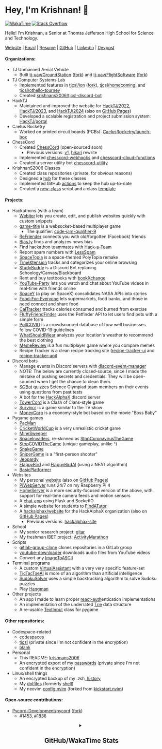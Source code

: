 # Hey, I'm Krishnan! :ocean:

[![WakaTime](https://wakatime.com/badge/user/0f5a93aa-05d2-4a06-ba1a-47ec5a9dd872.svg)](https://wakatime.com/@0f5a93aa-05d2-4a06-ba1a-47ec5a9dd872)
[![Stack Overflow](https://img.shields.io/stackexchange/stackoverflow/r/11317931?logo=stackoverflow&color=orange)](https://stackoverflow.com/users/11317931/krishnan-shankar)

Hello! I'm Krishnan, a Senior at Thomas Jefferson High School for Science and Technology.

[Website](https://krishnan.web.app) |
[Email](mailto:krishnans2006@gmail.com) |
[Resume](https://raw.githubusercontent.com/krishnans2006/resume/main/Krishnan_Shankar_Resume.pdf) |
[GitHub](https://www.github.com/krishnans2006) |
[LinkedIn](https://www.linkedin.com/in/krishnan-shankar) |
[Devpost](https://www.devpost.com/krishnans2006)

#### Organizations:
- TJ Unmanned Aerial Vehicle
  - Built [tj-uav/GroundStation](https://github.com/tj-uav/GroundStation) ([fork](https://github.com/krishnans2006/GroundStation)) and [tj-uav/FlightSoftware](https://github.com/tj-uav/FlightSoftware) ([fork](https://github.com/krishnans2006/FlightSoftware))
- TJ Computer Systems Lab
  - Implemented features in [tjcsl/ion](https://github.com/tjcsl/ion) ([fork](https://github.com/krishnans2006/ion)), [tjcsl/homecoming](https://github.com/tjcsl/homecoming), and [tjcsl/othello-tourney](https://github.com/tjcsl/othello-tourney)
  - Created [krishnans2006/tjcsl-discord-bot](https://github.com/krishnans2006/tjcsl-discord-bot)
- HackTJ
  - Maintained and improved the website for [HackTJ/2022](https://github.com/HackTJ/2022), [HackTJ/2023](https://github.com/HackTJ/2023), and [HackTJ/2024](https://github.com/HackTJ/2024) (also on [GitHub Pages](https://github.com/HackTJ/hacktj.github.io))
  - Developed a scalable registration and project submission system: [HackTJ/portal](https://github.com/HackTJ/portal)
- Caelus Rocketry
  - Worked on printed circuit boards (PCBs): [CaelusRocketry/launch-box](https://github.com/CaelusRocketry/launch-box)
- ChessCord
  - Created [ChessCord](https://github.com/krishnans2006/ChessCordv2) (open-sourced soon)
    - Previous versions: [v1](https://github.com/krishnans2006/ChessCord), [hikari](https://github.com/krishnans2006/ChessCord-hikari) rewrite
  - Implemented [chesscord-webhooks](https://github.com/ChessCord/chesscord-webhooks) and [chesscord-cloud-functions](https://github.com/ChessCord/chesscord-cloud-functions)
  - Created a server utility bot [chesscord-utility](https://github.com/ChessCord/chesscord-utility)
- KrishnanS2006 Classes
  - Created class repositories (private, for obvious reasons)
  - Designed a [hub](https://github.com/krishnans2006-classes/hub) for these classes
  - Implemented GitHub [actions](https://github.com/krishnans2006-classes/actions) to keep the hub up-to-date
  - Created a [new-class](https://github.com/krishnans2006-classes/new-class) script and a class [template](https://github.com/krishnans2006-classes/template)

#### Projects:
- Hackathons (with a team)
  - [Webitor](https://github.com/krishnans2006/Webitor) lets you create, edit, and publish websites quickly with custom snippets
  - [game-title](https://github.com/krishnans2006/game-title) is a websocket-based multiplayer game
    - The qualifier: [code-jam-qualifier-9](https://github.com/krishnans2006/code-jam-qualifier-9)
  - [ReFriender](https://github.com/krishnans2006/ReFriender) connects you with old/forgotten (Facebook) friends
  - [Bias.ly](https://github.com/krishnans2006/Bias.ly) finds and analyzes news bias
  - Find hackathon teammates with [Hack-a-Team](https://github.com/krishnans2006/Hack-a-Team)
  - Report spam numbers with [LessSpam](https://github.com/krishnans2006/LessSpam)
  - [SpaceTopia](https://github.com/krishnans2006/SpaceTopia) is a space-themed PolyTopia remake
  - [TimeXtension](https://github.com/krishnans2006/TimeXtension) tracks and categorizes your online browsing
  - [StudyBuddy](https://github.com/krishnans2006/StudyBuddy) is a Discord Bot replacing Schoology/Canvas/Blackboard
  - Rent and buy textbooks with [bookXchange](https://github.com/krishnans2006/bookXchange)
  - [YouTube-Party](https://github.com/krishnans2006/YouTube-Party) lets you watch and chat about YouTube videos in real-time with friends online
  - [SpaceY](https://github.com/krishnans2006/SpaceY) (a play on SpaceX) consolidates NASA APIs into stories
  - [Food-For-Everyone](https://github.com/krishnans2006/Food-For-Everyone) lets supermarkets, food banks, and those in need connect and share food
  - [CalTracker](https://github.com/krishnans2006/CalTracker) tracks calories consumed and burned from exercise
  - [FluffyFriendFinder](https://github.com/VarunPatelius/Fluffy-Friend-Finder) uses the Petfinder API to let users find pets with a simple form
  - [PollCOVID](https://github.com/krishnans2006/PollCOVID) is a crowdsourced database of how well businesses follow COVID-19 guidelines
  - [WhatShouldIWear](https://github.com/krishnans2006/WhatShouldIWear) analyzes your location's weather to recommend the best clothing
  - [MemeReview](https://github.com/krishnans2006/MemeReview) is a fun multiplayer game where you compare memes
  - Recipe Tracker is a clean recipe tracking site ([recipe-tracker-ui](https://github.com/codingfiddler/recipe-tracker-ui) and [recipe-tracker-api](https://github.com/codingfiddler/recipe-tracker-api))
- Discord bots
  - Manage events in Discord servers with [discord-event-manager](https://github.com/krishnans2006/discord-event-manager)
  - NOTE: The below are currently closed-source, since I made the mistake of pushing secrets and credentials. They will be open-sourced when I get the chance to clean them.
  - [SOBot](https://github.com/krishnans2006/SOBot) quizzes Science Olympiad team members on their events using questions from past tests
  - A bot for the [HackAlphaX](https://github.com/krishnans2006/hackalphax-bot) discord server
  - [TowerCord](https://github.com/krishnans2006/TowerCord) is a Clash of Clans-style game
  - [Survivor](https://github.com/krishnans2006/Survivor) is a game similar to the TV show
  - [MoneyCorp](https://github.com/krishnans2006/money-corp) is a economy-style bot based on the movie "Boss Baby"
- Pygame games
  - [PacMan](https://github.com/krishnans2006/PacMan)
  - [CricketWorldCup](https://github.com/krishnans2006/CricketWorldCup) is a very unrealistic cricket game
  - [MineSweeper](https://github.com/krishnans2006/MineSweeper)
  - [SpaceInvaders](https://github.com/krishnans2006/SpaceInvaders), re-skinned as [StopCoronavirusTheGame](https://github.com/krishnans2006/StopCoronavirusTheGame)
  - [StopCOVIDTheGame](https://github.com/krishnans2006/StopCOVIDTheGame) (unique gameplay, unlike ^)
  - [SnakeGame](https://github.com/krishnans2006/SnakeGame)
  - [SniperGame](https://github.com/krishnans2006/SniperGame) is a "first-person shooter"
  - [Jeopardy](https://github.com/krishnans2006/Jeopardy)
  - [FlappyBird](https://github.com/krishnans2006/FlappyBird) and [FlappyBirdAI](https://github.com/krishnans2006/FlappyBirdAI) (using a NEAT algorithm)
  - [BasicPlatformer](https://github.com/krishnans2006/BasicPlatformer)
- Websites
  - My personal [website](https://github.com/krishnans2006/website) (also on [GitHub Pages](https://github.com/krishnans2006/krishnans2006.github.io))
  - [PiWebServer](https://github.com/krishnans2006/PiWebServer) runs 24/7 on my Raspberry Pi 4
  - [HomeServer](https://github.com/krishnans2006/HomeServer) is a more security-focused version  of the above, with support for real-time camera feeds and motion sensors
  - A [chat-app](https://github.com/krishnans2006/chat-app) using Flask and SocketIO
  - A simple website for students to [FindATutor](https://github.com/krishnans2006/FindATutor)
  - A [hackalphax/website](https://github.com/hackalphax/website) for the HackAlphaX organization (also on [GitHub Pages](https://github.com/hackalphax/hackalphax.github.io))
    - Previous versions: [hackalphax-site](https://github.com/krishnans2006/hackalphax-site)
- School
  - My senior research project: [gitar](https://github.com/krishnans2006/gitar)
  - My freshman IBET project: [ActivityMarathon](https://github.com/krishnans2006/ActivityMarathon)
- Scripts
  - [gitlab-group-clone](https://github.com/krishnans2006/gitlab-group-clone) clones repositories in a GitLab group
  - [youtube-downloader](https://github.com/krishnans2006/youtube-downloader) downloads audio files from YouTube videos
  - Convert any [ImageToASCII](https://github.com/krishnans2006/ImageToASCII)
- Terminal programs
  - A custom [VirtualAssistant](https://github.com/krishnans2006/VirtualAssistant) with a very very specific feature-set
  - [TicTacToeAI](https://github.com/krishnans2006/TicTacToeAI) is more of an algorithm than artificial intelligence
  - [SudokuSolver](https://github.com/krishnans2006/SudokuSolver) uses a simple backtracking algorithm to solve Sudoku puzzles
  - Play [Hangman](https://github.com/krishnans2006/Hangman)
- Other projects
  - An app I made to learn proper [react-auth](https://github.com/krishnans2006/react-auth)entication implementations
  - An implementation of the underrated [Trie](https://github.com/krishnans2006/Trie) data structure
  - A re-usable [TextInput](https://github.com/krishnans2006/TextInput) class for pygame

#### Other repositories:
- Codespace-related
  - [codespaces](https://github.com/krishnans2006/codespaces)
  - [tjcsl](https://github.com/krishnans2006/tjcsl) (private since I'm not confident in the encryption)
  - [blank](https://github.com/krishnans2006/blank)
- Personal
  - This README: [krishnans2006](https://github.com/krishnans2006/krishnans2006)
  - An encrypted export of my [passwords](https://github.com/krishnans2006/passwords) (private since I'm not confident in the encryption)
- Linux/shell things
  - An encrypted backup of my .zsh_[history](https://github.com/krishnans2006/history)
  - My [dotfiles](https://github.com/krishnans2006/dotfiles) (formerly [shell](https://github.com/krishnans2006/shell))
  - My neovim [config.nvim](https://github.com/krishnans2006/config.nvim) (forked from [kickstart.nvim](https://github.com/nvim-lua/kickstart.nvim))

#### Open-source contributions:
- [Pycord-Development/pycord](https://github.com/Pycord-Development/pycord) ([fork](https://github.com/krishnans2006/pycord))
  - [#1453](https://github.com/Pycord-Development/pycord/pull/1453), [#1838](https://github.com/Pycord-Development/pycord/pull/1838)

<div align="center">

<details>

<summary><h2>GitHub/WakaTime Stats</h2></summary>

[![GitHub Stats](https://github-readme-stats.vercel.app/api?username=KrishnanS2006&show_icons=true&count_private=true&theme=vue-dark&card_width=455)](https://github.com/anuraghazra/github-readme-stats)
[![GitHub Streaks](https://github-readme-streak-stats.herokuapp.com/?user=KrishnanS2006&show_icons=true&count_private=true&theme=vue-dark&card_width=455)](https://github.com/anuraghazra/github-readme-stats)
[![Trophies](https://github-profile-trophy.vercel.app/?username=KrishnanS2006&theme=nord&row=2&column=4&margin-w=5&margin-h=5)](https://github.com/ryo-ma/github-profile-trophy)


<!--

[![WakaTime Stats](https://github-readme-stats.vercel.app/api/wakatime?username=KrishnanS2006&theme=vue-dark&layout=compact)](https://github.com/anuraghazra/github-readme-stats)
[![Coding Activity](https://wakatime.com/share/@KrishnanS2006/a6152db2-28bc-4088-8aba-d55d43fbe95c.png)](https://wakatime.com)

-->

[![Languages](https://wakatime.com/share/@KrishnanS2006/0efb6ab3-af9f-437c-b014-5605eb42ccc5.svg)](https://wakatime.com)
[![Editors](https://wakatime.com/share/@KrishnanS2006/738b1417-e17b-471c-87f1-1bfd91eab4af.svg)](https://wakatime.com)
[![Operating Systems](https://wakatime.com/share/@KrishnanS2006/8a563db8-b04c-4592-937c-f64b3b3b4aaa.svg)](https://wakatime.com)

</details>

</div>

<!-- DIVIDER -->

<!--

<svg fill="none" viewBox="0 0 400 400" width="100%" height="195" xmlns="http://www.w3.org/2000/svg">
    <foreignObject width="100%" height="100%">
        <div xmlns="http://www.w3.org/1999/xhtml">
            <style>
            h1 {
                color: red;
                animation: mymove 2s infinite;
            }
            @keyframes mymove {
                from {
                    color: red;
                }
                to {
                    color: yellow;
                }
            }
            </style>
            <h1>HELLO WORLD!</h1>
        </div>
    </foreignObject>
</svg>

-->
